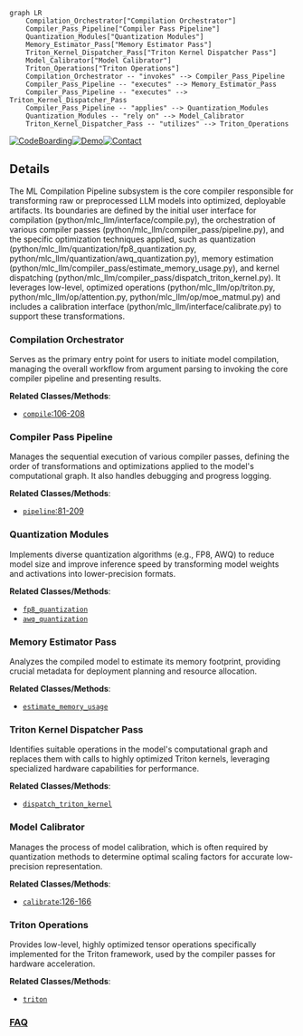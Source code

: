 ```mermaid
graph LR
    Compilation_Orchestrator["Compilation Orchestrator"]
    Compiler_Pass_Pipeline["Compiler Pass Pipeline"]
    Quantization_Modules["Quantization Modules"]
    Memory_Estimator_Pass["Memory Estimator Pass"]
    Triton_Kernel_Dispatcher_Pass["Triton Kernel Dispatcher Pass"]
    Model_Calibrator["Model Calibrator"]
    Triton_Operations["Triton Operations"]
    Compilation_Orchestrator -- "invokes" --> Compiler_Pass_Pipeline
    Compiler_Pass_Pipeline -- "executes" --> Memory_Estimator_Pass
    Compiler_Pass_Pipeline -- "executes" --> Triton_Kernel_Dispatcher_Pass
    Compiler_Pass_Pipeline -- "applies" --> Quantization_Modules
    Quantization_Modules -- "rely on" --> Model_Calibrator
    Triton_Kernel_Dispatcher_Pass -- "utilizes" --> Triton_Operations
```

[![CodeBoarding](https://img.shields.io/badge/Generated%20by-CodeBoarding-9cf?style=flat-square)](https://github.com/CodeBoarding/GeneratedOnBoardings)[![Demo](https://img.shields.io/badge/Try%20our-Demo-blue?style=flat-square)](https://www.codeboarding.org/demo)[![Contact](https://img.shields.io/badge/Contact%20us%20-%20contact@codeboarding.org-lightgrey?style=flat-square)](mailto:contact@codeboarding.org)

## Details

The ML Compilation Pipeline subsystem is the core compiler responsible for transforming raw or preprocessed LLM models into optimized, deployable artifacts. Its boundaries are defined by the initial user interface for compilation (python/mlc_llm/interface/compile.py), the orchestration of various compiler passes (python/mlc_llm/compiler_pass/pipeline.py), and the specific optimization techniques applied, such as quantization (python/mlc_llm/quantization/fp8_quantization.py, python/mlc_llm/quantization/awq_quantization.py), memory estimation (python/mlc_llm/compiler_pass/estimate_memory_usage.py), and kernel dispatching (python/mlc_llm/compiler_pass/dispatch_triton_kernel.py). It leverages low-level, optimized operations (python/mlc_llm/op/triton.py, python/mlc_llm/op/attention.py, python/mlc_llm/op/moe_matmul.py) and includes a calibration interface (python/mlc_llm/interface/calibrate.py) to support these transformations.

### Compilation Orchestrator
Serves as the primary entry point for users to initiate model compilation, managing the overall workflow from argument parsing to invoking the core compiler pipeline and presenting results.


**Related Classes/Methods**:

- <a href="https://github.com/mlc-ai/mlc-llm/blob/main/python/mlc_llm/interface/compile.py#L106-L208" target="_blank" rel="noopener noreferrer">`compile`:106-208</a>


### Compiler Pass Pipeline
Manages the sequential execution of various compiler passes, defining the order of transformations and optimizations applied to the model's computational graph. It also handles debugging and progress logging.


**Related Classes/Methods**:

- <a href="https://github.com/mlc-ai/mlc-llm/blob/main/python/mlc_llm/compiler_pass/pipeline.py#L81-L209" target="_blank" rel="noopener noreferrer">`pipeline`:81-209</a>


### Quantization Modules
Implements diverse quantization algorithms (e.g., FP8, AWQ) to reduce model size and improve inference speed by transforming model weights and activations into lower-precision formats.


**Related Classes/Methods**:

- <a href="https://github.com/mlc-ai/mlc-llm/blob/main/python/mlc_llm/quantization/fp8_quantization.py" target="_blank" rel="noopener noreferrer">`fp8_quantization`</a>
- <a href="https://github.com/mlc-ai/mlc-llm/blob/main/python/mlc_llm/quantization/awq_quantization.py" target="_blank" rel="noopener noreferrer">`awq_quantization`</a>


### Memory Estimator Pass
Analyzes the compiled model to estimate its memory footprint, providing crucial metadata for deployment planning and resource allocation.


**Related Classes/Methods**:

- <a href="https://github.com/mlc-ai/mlc-llm/blob/main/python/mlc_llm/compiler_pass/estimate_memory_usage.py" target="_blank" rel="noopener noreferrer">`estimate_memory_usage`</a>


### Triton Kernel Dispatcher Pass
Identifies suitable operations in the model's computational graph and replaces them with calls to highly optimized Triton kernels, leveraging specialized hardware capabilities for performance.


**Related Classes/Methods**:

- <a href="https://github.com/mlc-ai/mlc-llm/blob/main/python/mlc_llm/compiler_pass/dispatch_triton_kernel.py" target="_blank" rel="noopener noreferrer">`dispatch_triton_kernel`</a>


### Model Calibrator
Manages the process of model calibration, which is often required by quantization methods to determine optimal scaling factors for accurate low-precision representation.


**Related Classes/Methods**:

- <a href="https://github.com/mlc-ai/mlc-llm/blob/main/python/mlc_llm/interface/calibrate.py#L126-L166" target="_blank" rel="noopener noreferrer">`calibrate`:126-166</a>


### Triton Operations
Provides low-level, highly optimized tensor operations specifically implemented for the Triton framework, used by the compiler passes for hardware acceleration.


**Related Classes/Methods**:

- <a href="https://github.com/mlc-ai/mlc-llm/blob/main/python/mlc_llm/op/triton.py" target="_blank" rel="noopener noreferrer">`triton`</a>




### [FAQ](https://github.com/CodeBoarding/GeneratedOnBoardings/tree/main?tab=readme-ov-file#faq)
